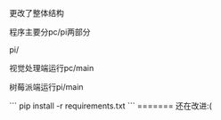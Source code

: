 <p>更改了整体结构</p>
<p>程序主要分pc/pi两部分</p>pi/
<p>视觉处理端运行pc/main</p>
<p>树莓派端运行pi/main</p>
```
pip install -r requirements.txt
```
=======
还在改进:(

